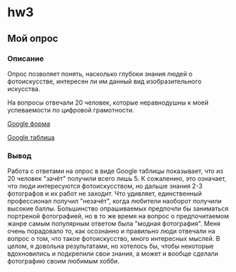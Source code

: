 # hw3

## Мой опрос


### Описание

Опрос позволяет понять, насколько глубоки знания людей о фотоискусстве, интересен ли им данный вид изобразительного искусства. 

На вопросы отвечали 20 человек, которые неравнодушны к моей успеваемости по цифровой грамотности.

[Google форма](https://docs.google.com/forms/d/1es9Q7w7gZfJZAH5nhLApZVSlD-N8wZlWpIhK5J22aF8/edit)

[Google таблица](https://docs.google.com/spreadsheets/d/1qT--7YFl9WwsKvA4RTchMOL0l9p2Mkk0OLK2kR-E6dA/edit#gid=1633387702)


### Вывод

Работа с ответами на опрос в виде Google таблицы показывает, что из 20 человек "зачёт" получили всего лишь 5. К сожалению, это означает, что люди интересуются фотоискусством, но дальше знания 2-3 фотографов и их работ не заходит. Что удивляет, единственный профессионал получил "незачёт", когда любители наоборот получили высокие баллы. Большинство опрашиваемых предпочли бы заниматься портреной фотографией, но в то же время на вопрос о предпочитаемом жанре самым популярным ответом была "модная фотография". Меня очень порадовало то, как осознанно и правильно люди отвечали на вопрос о том, что такое фотоискусство, много интересных мыслей. В целом, я довольна результатами, но хотелось бы, чтобы некоторые вдохновились и подкрепили свои знания, а может и вообще сделали фотографию своим любимым хобби.
